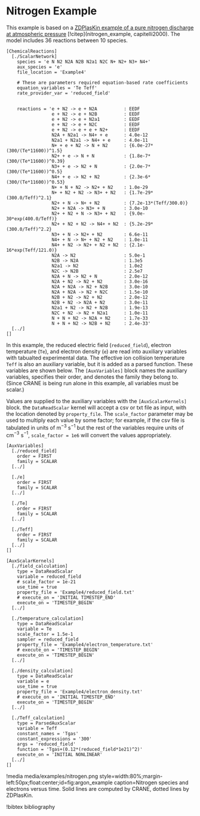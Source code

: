 # Nitrogen Example

This example is based on a [ZDPlasKin example of a pure nitrogen discharge at atmospheric pressure](http://www.zdplaskin.laplace.univ-tlse.fr/index.html@p=332.html) [!citep](nitrogen_example, capitelli2000). The model includes 36 reactions between 10 species.

```
[ChemicalReactions]
  [./ScalarNetwork]
    species = 'e N N2 N2A N2B N2a1 N2C N+ N2+ N3+ N4+'
    aux_species = 'e'
    file_location = 'Example4'

    # These are parameters required equation-based rate coefficients
    equation_variables = 'Te Teff'
    rate_provider_var = 'reduced_field'


    reactions = 'e + N2 -> e + N2A          : EEDF
                 e + N2 -> e + N2B          : EEDF
                 e + N2 -> e + N2a1         : EEDF
                 e + N2 -> e + N2C          : EEDF
                 e + N2 -> e + e + N2+      : EEDF
                 N2A + N2a1 -> N4+ + e      : 4.0e-12
                 N2a1 + N2a1 -> N4+ + e     : 4.0e-11
                 N+ + e + N2 -> N + N2      : {6.0e-27*(300/(Te*11600))^1.5}
                 N2+ + e -> N + N           : {1.8e-7*(300/(Te*11600))^0.39}
                 N3+ + e -> N2 + N          : {2.0e-7*(300/(Te*11600))^0.5}
                 N4+ + e -> N2 + N2         : {2.3e-6*(300/(Te*11600))^0.53}
                 N+ + N + N2 -> N2+ + N2    : 1.0e-29
                 N+ + N2 + N2 -> N3+ + N2   : {1.7e-29*(300.0/Teff)^2.1}
                 N2+ + N -> N+ + N2         : {7.2e-13*(Teff/300.0)}
                 N2+ + N2A -> N3+ + N       : 3.0e-10
                 N2+ + N2 + N -> N3+ + N2   : {9.0e-30*exp(400.0/Teff)}
                 N2+ + N2 + N2 -> N4+ + N2  : {5.2e-29*(300.0/Teff)^2.2}
                 N3+ + N -> N2+ + N2        : 6.6e-11
                 N4+ + N -> N+ + N2 + N2    : 1.0e-11
                 N4+ + N2 -> N2+ + N2 + N2  : {2.1e-16*exp(Teff/121.0)}
                 N2A -> N2                  : 5.0e-1
                 N2B -> N2A                 : 1.3e5
                 N2a1 -> N2                 : 1.0e2
                 N2C -> N2B                 : 2.5e7
                 N2A + N -> N2 + N          : 2.0e-12
                 N2A + N2 -> N2 + N2        : 3.0e-16
                 N2A + N2A -> N2 + N2B      : 3.0e-10
                 N2A + N2A -> N2 + N2C      : 1.5e-10
                 N2B + N2 -> N2 + N2        : 2.0e-12
                 N2B + N2 -> N2A + N2       : 3.0e-11
                 N2a1 + N2 -> N2 + N2B      : 1.9e-13
                 N2C + N2 -> N2 + N2a1      : 1.0e-11
                 N + N + N2 -> N2A + N2     : 1.7e-33
                 N + N + N2 -> N2B + N2     : 2.4e-33'
  [../]
[]
```

In this example, the reduced electric field (`reduced_field`), electron temperature (`Te`), and electron density (`e`) are read into auxiliary variables with tabualted experimental data. The effective ion collision temperature `Teff` is also an auxiliary variable, but it is added as a parsed function. These variables are shown below. The `[AuxVariables]` block names the auxiliary variables, specifies their order, and denotes the family they belong to. (Since CRANE is being run alone in this example, all variables must be scalar.)

Values are supplied to the auxiliary variables with the `[AuxScalarKernels]` block. the `DataReadScalar` kernel will accept a csv or txt file as input, with the location denoted by `property_file`. The `scale_factor` parameter may be used to multiply each value by some factor; for example, if the csv file is tabulated in units of m$^{-3}$ s$^{-1}$ but the rest of the variables require units of cm$^{-3}$ s$^{-1}$, `scale_factor = 1e6` will convert the values appropriately.

```
[AuxVariables]
  [./reduced_field]
    order = FIRST
    family = SCALAR
  [../]

  [./e]
    order = FIRST
    family = SCALAR
  [../]

  [./Te]
    order = FIRST
    family = SCALAR
  [../]

  [./Teff]
    order = FIRST
    family = SCALAR
  [../]
[]

[AuxScalarKernels]
  [./field_calculation]
    type = DataReadScalar
    variable = reduced_field
    # scale_factor = 1e-21
    use_time = true
    property_file = 'Example4/reduced_field.txt'
    # execute_on = 'INITIAL TIMESTEP_END'
    execute_on = 'TIMESTEP_BEGIN'
  [../]

  [./temperature_calculation]
    type = DataReadScalar
    variable = Te
    scale_factor = 1.5e-1
    sampler = reduced_field
    property_file = 'Example4/electron_temperature.txt'
    # execute_on = 'TIMESTEP_BEGIN'
    execute_on = 'TIMESTEP_BEGIN'
  [../]

  [./density_calculation]
    type = DataReadScalar
    variable = e
    use_time = true
    property_file = 'Example4/electron_density.txt'
    # execute_on = 'INITIAL TIMESTEP_END'
    execute_on = 'TIMESTEP_BEGIN'
  [../]

  [./Teff_calculation]
    type = ParsedAuxScalar
    variable = Teff
    constant_names = 'Tgas'
    constant_expressions = '300'
    args = 'reduced_field'
    function = 'Tgas+(0.12*(reduced_field*1e21)^2)'
    execute_on = 'INITIAL NONLINEAR'
  [../]
[]
```

!media media/examples/nitrogen.png style=width:80%;margin-left:50px;float:center;id=fig:argon_example caption=Nitrogen species and electrons versus time. Solid lines are computed by CRANE, dotted lines by ZDPlasKin.

!bibtex bibliography
